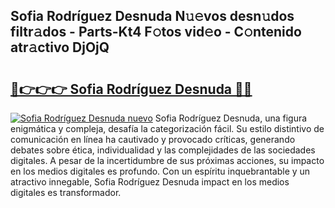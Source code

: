 ## Sofia Rodríguez Desnuda N𝚞𝚎vos desn𝚞dos filtr𝚊dos - Parts-Kt4 F𝚘tos vid𝚎o - C𝚘ntenido atr𝚊ctivo DjOjQ

# <h2><a href="http://mb26ln.tromn.icu/?c=Sofia+Rodr%c3%adguez+Desnuda">🔗👉👉👉 Sofia Rodríguez Desnuda 🔗🔗</a></h2>

[![Sofia Rodríguez Desnuda nuevo](https://i.imgur.com/pEAQMta.gif)](http://mb26ln.tromn.icu/?c=Sofia+Rodr%c3%adguez+Desnuda)
Sofia Rodríguez Desnuda, una figura enigmática y compleja, desafía la categorización fácil. Su estilo distintivo de comunicación en línea ha cautivado y provocado críticas, generando debates sobre ética, individualidad y las complejidades de las sociedades digitales. A pesar de la incertidumbre de sus próximas acciones, su impacto en los medios digitales es profundo. Con un espíritu inquebrantable y un atractivo innegable, Sofia Rodríguez Desnuda impact en los medios digitales es transformador.
